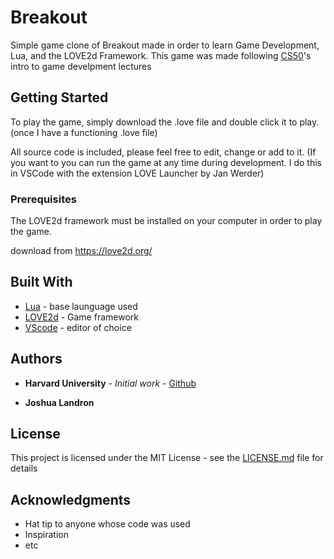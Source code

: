 # Breakout
Simple game clone of Breakout made in order to learn Game Development, Lua, and the LOVE2d Framework. This game was made following [CS50](https://www.edx.org/course/cs50s-introduction-to-game-development)'s intro to game develpment lectures

## Getting Started

To play the game, simply download the .love file and double click it to play. (once I have a functioning .love file)

All source code is included, please feel free to edit, change or add to it. (If you want to you can run the game at any time during development. I do this in VSCode with the extension LOVE Launcher by Jan Werder)

### Prerequisites

The LOVE2d framework must be installed on your computer in order to play the game.

download from https://love2d.org/ 

## Built With

* [Lua](https://www.lua.org/) - base launguage used
* [LOVE2d](https://love2d.org/) - Game framework
* [VScode](https://code.visualstudio.com/) - editor of choice

## Authors

* **Harvard University** - *Initial work* - [Github](https://github.com/games50)

* **Joshua Landron**


## License

This project is licensed under the MIT License - see the [LICENSE.md](LICENSE.md) file for details

## Acknowledgments

* Hat tip to anyone whose code was used
* Inspiration
* etc
